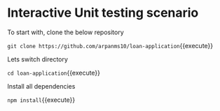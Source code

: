 # Interactive Unit testing scenario

To start with, clone the below repository

`git clone https://github.com/arpanms10/loan-application`{{execute}}

Lets switch directory

`cd loan-application`{{execute}}

Install all dependencies

`npm install`{{execute}}
